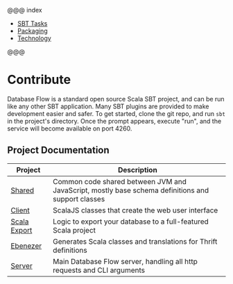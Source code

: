 @@@ index

* [SBT Tasks](sbtTasks.md)
* [Packaging](packaging.md)
* [Technology](technology.md)

@@@

# Contribute

Database Flow is a standard open source Scala SBT project, and can be run like any other SBT application.
Many SBT plugins are provided to make development easier and safer.
To get started, clone the git repo, and run `sbt` in the project's directory. 
Once the prompt appears, execute "run", and the service will become available on port 4260.

## Project Documentation

Project                                         | Description
------------------------------------------------|----------------------------------------------------------------------------------------------------
[Shared](../api/shared/index.html)              | Common code shared between JVM and JavaScript, mostly base schema definitions and support classes
[Client](../api/client/index.html)              | ScalaJS classes that create the web user interface
[Scala Export](../api/scalaExport/index.html)   | Logic to export your database to a full-featured Scala project
[Ebenezer](../api/ebenezer/index.html)          | Generates Scala classes and translations for Thrift definitions
[Server](../api/server/index.html)              | Main Database Flow server, handling all http requests and CLI arguments


